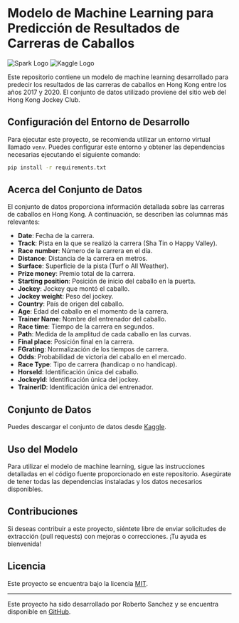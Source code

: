 
# Modelo de Machine Learning para Predicción de Resultados de Carreras de Caballos

![Spark Logo](https://spark.apache.org/images/spark-logo.png)
![Kaggle Logo](https://www.kaggle.com/static/images/logos/kaggle-logo-transparent-300.png)

Este repositorio contiene un modelo de machine learning desarrollado para predecir los resultados de las carreras de caballos en Hong Kong entre los años 2017 y 2020. El conjunto de datos utilizado proviene del sitio web del Hong Kong Jockey Club.

## Configuración del Entorno de Desarrollo

Para ejecutar este proyecto, se recomienda utilizar un entorno virtual llamado `venv`. Puedes configurar este entorno y obtener las dependencias necesarias ejecutando el siguiente comando:

```bash
pip install -r requirements.txt
```

## Acerca del Conjunto de Datos

El conjunto de datos proporciona información detallada sobre las carreras de caballos en Hong Kong. A continuación, se describen las columnas más relevantes:

- **Date**: Fecha de la carrera.
- **Track**: Pista en la que se realizó la carrera (Sha Tin o Happy Valley).
- **Race number**: Número de la carrera en el día.
- **Distance**: Distancia de la carrera en metros.
- **Surface**: Superficie de la pista (Turf o All Weather).
- **Prize money**: Premio total de la carrera.
- **Starting position**: Posición de inicio del caballo en la puerta.
- **Jockey**: Jockey que montó el caballo.
- **Jockey weight**: Peso del jockey.
- **Country**: País de origen del caballo.
- **Age**: Edad del caballo en el momento de la carrera.
- **Trainer Name**: Nombre del entrenador del caballo.
- **Race time**: Tiempo de la carrera en segundos.
- **Path**: Medida de la amplitud de cada caballo en las curvas.
- **Final place**: Posición final en la carrera.
- **FGrating**: Normalización de los tiempos de carrera.
- **Odds**: Probabilidad de victoria del caballo en el mercado.
- **Race Type**: Tipo de carrera (handicap o no handicap).
- **HorseId**: Identificación única del caballo.
- **JockeyId**: Identificación única del jockey.
- **TrainerID**: Identificación única del entrenador.

## Conjunto de Datos

Puedes descargar el conjunto de datos desde [Kaggle](https://www.kaggle.com/datasets/bogdandoicin/horse-racing-results-2017-2020).

## Uso del Modelo

Para utilizar el modelo de machine learning, sigue las instrucciones detalladas en el código fuente proporcionado en este repositorio. Asegúrate de tener todas las dependencias instaladas y los datos necesarios disponibles.

## Contribuciones

Si deseas contribuir a este proyecto, siéntete libre de enviar solicitudes de extracción (pull requests) con mejoras o correcciones. ¡Tu ayuda es bienvenida!

## Licencia

Este proyecto se encuentra bajo la licencia [MIT](LICENSE).

---

Este proyecto ha sido desarrollado por Roberto Sanchez y se encuentra disponible en [GitHub](https://github.com/brrsanchezfi/data_engineer).
```

